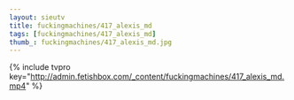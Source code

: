 ```yaml
--- 
layout: sieutv
title: fuckingmachines/417_alexis_md
tags: [fuckingmachines/417_alexis_md]
thumb_: fuckingmachines/417_alexis_md.jpg
---
```

{% include tvpro key="http://admin.fetishbox.com/_content/fuckingmachines/417_alexis_md.mp4" %} 
